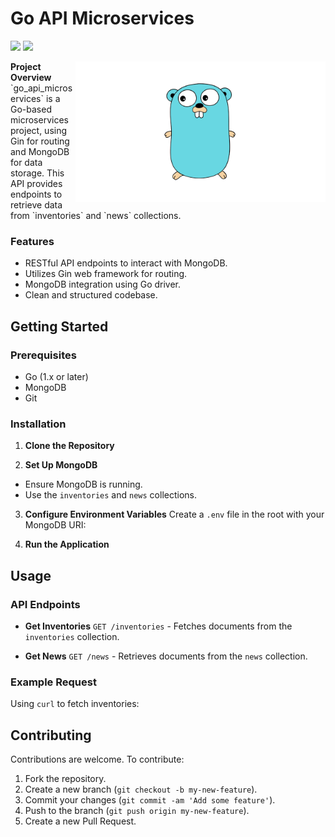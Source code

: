 # Go API Microservices

<p>
  <img src="https://img.shields.io/badge/Go-00ADD8?style=for-the-badge&logo=go&logoColor=white" height="25"/>
  <img src="https://img.shields.io/badge/MongoDB-4EA94B?style=for-the-badge&logo=mongodb&logoColor=white" height="25"/>
</p>

<p>
  <img src="./go.png" alt="Go Bear Logo" width="400" align="right"/>
  <b>Project Overview</b><br>
  `go_api_microservices` is a Go-based microservices project, using Gin for routing and MongoDB for data storage. This API provides endpoints to retrieve data from `inventories` and `news` collections.
</p>

### Features

- RESTful API endpoints to interact with MongoDB.
- Utilizes Gin web framework for routing.
- MongoDB integration using Go driver.
- Clean and structured codebase.

## Getting Started

### Prerequisites

- Go (1.x or later)
- MongoDB
- Git

### Installation

1. **Clone the Repository**

2. **Set Up MongoDB**

- Ensure MongoDB is running.
- Use the `inventories` and `news` collections.

3. **Configure Environment Variables**
   Create a `.env` file in the root with your MongoDB URI:

4. **Run the Application**

## Usage

### API Endpoints

- **Get Inventories**
  `GET /inventories` - Fetches documents from the `inventories` collection.

- **Get News**
  `GET /news` - Retrieves documents from the `news` collection.

### Example Request

Using `curl` to fetch inventories:

## Contributing

Contributions are welcome. To contribute:

1. Fork the repository.
2. Create a new branch (`git checkout -b my-new-feature`).
3. Commit your changes (`git commit -am 'Add some feature'`).
4. Push to the branch (`git push origin my-new-feature`).
5. Create a new Pull Request.
